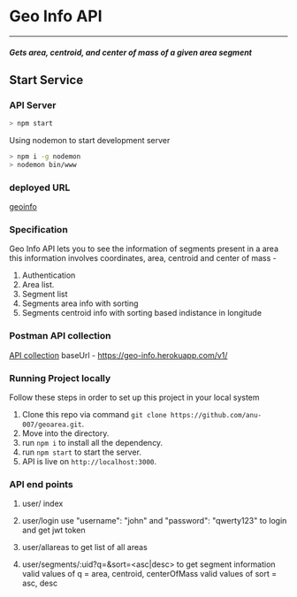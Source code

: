 # Geo Info API
---
#### _Gets area, centroid, and center of mass of a given area segment_

## Start Service

### API Server

```bash
> npm start
```
Using nodemon to start development server

```bash
> npm i -g nodemon
> nodemon bin/www
```

### deployed URL
[geoinfo](https://geo-info.herokuapp.com/v1/user)

### Specification
Geo Info API lets you to see the information of segments present in a area this information involves coordinates, area, centroid and center of mass -
1. Authentication
2. Area list.
3. Segment list
4. Segments area info with sorting
5. Segments centroid info with sorting based indistance in longitude

### Postman API collection
[API collection](https://www.getpostman.com/collections/1673a43f147c823cd41f)
baseUrl - https://geo-info.herokuapp.com/v1/

### Running Project locally

Follow these steps in order to set up this project in your local system
1. Clone this repo via command `git clone https://github.com/anu-007/geoarea.git`.
2. Move into the directory.
3. run `npm i` to install all the dependency.
4. run `npm start` to start the server.
5. API is live on `http://localhost:3000`.

### API end points
1. user/
index

1. user/login
use	"username": "john" and "password": "qwerty123" to login and get jwt token

2. user/allareas
to get list of all areas

3. user/segments/:uid?q=<query>&sort=<asc|desc>
to get segment information
valid values of q = area, centroid, centerOfMass
valid values of sort = asc, desc